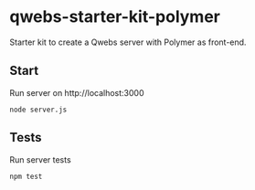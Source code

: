 # qwebs-starter-kit-polymer

Starter kit to create a Qwebs server with Polymer as front-end.

## Start

Run server on http://localhost:3000

```shell
node server.js
```

## Tests

Run server tests

```shell
npm test
```